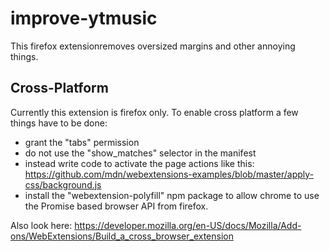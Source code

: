 # improve-ytmusic

This firefox extensionremoves oversized margins and other annoying things.

## Cross-Platform
Currently this extension is firefox only.
To enable cross platform a few things have to be done:
- grant the "tabs" permission
- do not use the "show_matches" selector in the manifest
- instead write code to activate the page actions like this: https://github.com/mdn/webextensions-examples/blob/master/apply-css/background.js
- install the "webextension-polyfill" npm package to allow chrome to use the Promise based browser API from firefox.

Also look here: https://developer.mozilla.org/en-US/docs/Mozilla/Add-ons/WebExtensions/Build_a_cross_browser_extension
